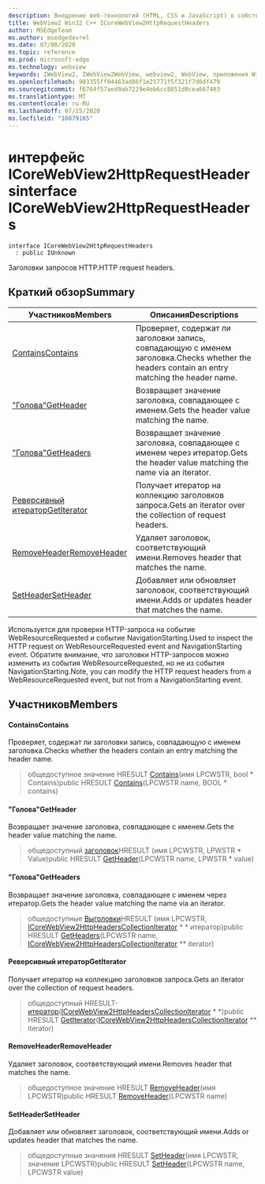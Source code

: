 ```yaml
---
description: Внедрение веб-технологий (HTML, CSS и JavaScript) в собственные приложения с помощью элемента управления Microsoft Edge WebView2
title: WebView2 Win32 C++ ICoreWebView2HttpRequestHeaders
author: MSEdgeTeam
ms.author: msedgedevrel
ms.date: 07/08/2020
ms.topic: reference
ms.prod: microsoft-edge
ms.technology: webview
keywords: IWebView2, IWebView2WebView, webview2, WebView, приложения Win32, Win32, EDGE, ICoreWebView2, ICoreWebView2Controller, управление браузером, EDGE HTML, ICoreWebView2HttpRequestHeaders
ms.openlocfilehash: 903355ff04463ad86f1e25771f5f321f7d0df479
ms.sourcegitcommit: f6764f57aed9ab7229e4eb6cc8851d0cea667403
ms.translationtype: MT
ms.contentlocale: ru-RU
ms.lasthandoff: 07/15/2020
ms.locfileid: "10879165"
---
```

# <span data-ttu-id="98c81-104">интерфейс ICoreWebView2HttpRequestHeaders</span><span class="sxs-lookup"><span data-stu-id="98c81-104">interface ICoreWebView2HttpRequestHeaders</span></span> 

```
interface ICoreWebView2HttpRequestHeaders
  : public IUnknown
```

<span data-ttu-id="98c81-105">Заголовки запросов HTTP.</span><span class="sxs-lookup"><span data-stu-id="98c81-105">HTTP request headers.</span></span>

## <span data-ttu-id="98c81-106">Краткий обзор</span><span class="sxs-lookup"><span data-stu-id="98c81-106">Summary</span></span>

 <span data-ttu-id="98c81-107">Участников</span><span class="sxs-lookup"><span data-stu-id="98c81-107">Members</span></span>                        | <span data-ttu-id="98c81-108">Описания</span><span class="sxs-lookup"><span data-stu-id="98c81-108">Descriptions</span></span>
--------------------------------|---------------------------------------------
[<span data-ttu-id="98c81-109">Contains</span><span class="sxs-lookup"><span data-stu-id="98c81-109">Contains</span></span>](#contains) | <span data-ttu-id="98c81-110">Проверяет, содержат ли заголовки запись, совпадающую с именем заголовка.</span><span class="sxs-lookup"><span data-stu-id="98c81-110">Checks whether the headers contain an entry matching the header name.</span></span>
[<span data-ttu-id="98c81-111">"Голова"</span><span class="sxs-lookup"><span data-stu-id="98c81-111">GetHeader</span></span>](#getheader) | <span data-ttu-id="98c81-112">Возвращает значение заголовка, совпадающее с именем.</span><span class="sxs-lookup"><span data-stu-id="98c81-112">Gets the header value matching the name.</span></span>
[<span data-ttu-id="98c81-113">"Голова"</span><span class="sxs-lookup"><span data-stu-id="98c81-113">GetHeaders</span></span>](#getheaders) | <span data-ttu-id="98c81-114">Возвращает значение заголовка, совпадающее с именем через итератор.</span><span class="sxs-lookup"><span data-stu-id="98c81-114">Gets the header value matching the name via an iterator.</span></span>
[<span data-ttu-id="98c81-115">Реверсивный итератор</span><span class="sxs-lookup"><span data-stu-id="98c81-115">GetIterator</span></span>](#getiterator) | <span data-ttu-id="98c81-116">Получает итератор на коллекцию заголовков запроса.</span><span class="sxs-lookup"><span data-stu-id="98c81-116">Gets an iterator over the collection of request headers.</span></span>
[<span data-ttu-id="98c81-117">RemoveHeader</span><span class="sxs-lookup"><span data-stu-id="98c81-117">RemoveHeader</span></span>](#removeheader) | <span data-ttu-id="98c81-118">Удаляет заголовок, соответствующий имени.</span><span class="sxs-lookup"><span data-stu-id="98c81-118">Removes header that matches the name.</span></span>
[<span data-ttu-id="98c81-119">SetHeader</span><span class="sxs-lookup"><span data-stu-id="98c81-119">SetHeader</span></span>](#setheader) | <span data-ttu-id="98c81-120">Добавляет или обновляет заголовок, соответствующий имени.</span><span class="sxs-lookup"><span data-stu-id="98c81-120">Adds or updates header that matches the name.</span></span>

<span data-ttu-id="98c81-121">Используется для проверки HTTP-запроса на событие WebResourceRequested и событие NavigationStarting.</span><span class="sxs-lookup"><span data-stu-id="98c81-121">Used to inspect the HTTP request on WebResourceRequested event and NavigationStarting event.</span></span> <span data-ttu-id="98c81-122">Обратите внимание, что заголовки HTTP-запросов можно изменить из события WebResourceRequested, но не из события NavigationStarting.</span><span class="sxs-lookup"><span data-stu-id="98c81-122">Note, you can modify the HTTP request headers from a WebResourceRequested event, but not from a NavigationStarting event.</span></span>

## <span data-ttu-id="98c81-123">Участников</span><span class="sxs-lookup"><span data-stu-id="98c81-123">Members</span></span>

#### <span data-ttu-id="98c81-124">Contains</span><span class="sxs-lookup"><span data-stu-id="98c81-124">Contains</span></span> 

<span data-ttu-id="98c81-125">Проверяет, содержат ли заголовки запись, совпадающую с именем заголовка.</span><span class="sxs-lookup"><span data-stu-id="98c81-125">Checks whether the headers contain an entry matching the header name.</span></span>

> <span data-ttu-id="98c81-126">общедоступное значение HRESULT [Contains](#contains)(имя LPCWSTR, bool \* Contains)</span><span class="sxs-lookup"><span data-stu-id="98c81-126">public HRESULT [Contains](#contains)(LPCWSTR name, BOOL \* contains)</span></span>

#### <span data-ttu-id="98c81-127">"Голова"</span><span class="sxs-lookup"><span data-stu-id="98c81-127">GetHeader</span></span> 

<span data-ttu-id="98c81-128">Возвращает значение заголовка, совпадающее с именем.</span><span class="sxs-lookup"><span data-stu-id="98c81-128">Gets the header value matching the name.</span></span>

> <span data-ttu-id="98c81-129">общедоступный [заголовок](#getheader)HRESULT (имя LPCWSTR, LPWSTR \* Value)</span><span class="sxs-lookup"><span data-stu-id="98c81-129">public HRESULT [GetHeader](#getheader)(LPCWSTR name, LPWSTR \* value)</span></span>

#### <span data-ttu-id="98c81-130">"Голова"</span><span class="sxs-lookup"><span data-stu-id="98c81-130">GetHeaders</span></span> 

<span data-ttu-id="98c81-131">Возвращает значение заголовка, совпадающее с именем через итератор.</span><span class="sxs-lookup"><span data-stu-id="98c81-131">Gets the header value matching the name via an iterator.</span></span>

> <span data-ttu-id="98c81-132">общедоступные [Выголовки](#getheaders)HRESULT (имя LPCWSTR, [ICoreWebView2HttpHeadersCollectionIterator](icorewebview2httpheaderscollectioniterator.md) \* \* итератор)</span><span class="sxs-lookup"><span data-stu-id="98c81-132">public HRESULT [GetHeaders](#getheaders)(LPCWSTR name, [ICoreWebView2HttpHeadersCollectionIterator](icorewebview2httpheaderscollectioniterator.md) \*\* iterator)</span></span>

#### <span data-ttu-id="98c81-133">Реверсивный итератор</span><span class="sxs-lookup"><span data-stu-id="98c81-133">GetIterator</span></span> 

<span data-ttu-id="98c81-134">Получает итератор на коллекцию заголовков запроса.</span><span class="sxs-lookup"><span data-stu-id="98c81-134">Gets an iterator over the collection of request headers.</span></span>

> <span data-ttu-id="98c81-135">общедоступный HRESULT- [итератор](#getiterator)([ICoreWebView2HttpHeadersCollectionIterator](icorewebview2httpheaderscollectioniterator.md) \* \*)</span><span class="sxs-lookup"><span data-stu-id="98c81-135">public HRESULT [GetIterator](#getiterator)([ICoreWebView2HttpHeadersCollectionIterator](icorewebview2httpheaderscollectioniterator.md) \*\* iterator)</span></span>

#### <span data-ttu-id="98c81-136">RemoveHeader</span><span class="sxs-lookup"><span data-stu-id="98c81-136">RemoveHeader</span></span> 

<span data-ttu-id="98c81-137">Удаляет заголовок, соответствующий имени.</span><span class="sxs-lookup"><span data-stu-id="98c81-137">Removes header that matches the name.</span></span>

> <span data-ttu-id="98c81-138">общедоступное значение HRESULT [RemoveHeader](#removeheader)(имя LPCWSTR)</span><span class="sxs-lookup"><span data-stu-id="98c81-138">public HRESULT [RemoveHeader](#removeheader)(LPCWSTR name)</span></span>

#### <span data-ttu-id="98c81-139">SetHeader</span><span class="sxs-lookup"><span data-stu-id="98c81-139">SetHeader</span></span> 

<span data-ttu-id="98c81-140">Добавляет или обновляет заголовок, соответствующий имени.</span><span class="sxs-lookup"><span data-stu-id="98c81-140">Adds or updates header that matches the name.</span></span>

> <span data-ttu-id="98c81-141">общедоступные значения HRESULT [SetHeader](#setheader)(имя LPCWSTR, значение LPCWSTR)</span><span class="sxs-lookup"><span data-stu-id="98c81-141">public HRESULT [SetHeader](#setheader)(LPCWSTR name, LPCWSTR value)</span></span>

